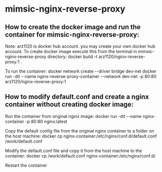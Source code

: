 # mimsic-nginx-reverse-proxy

## How to create the docker image and run the container for mimsic-nginx-reverse-proxy:

Note: arz1120 is docker hub account. you may create your own docker hub account.
To create docker image execute this from the terminal in mimsic-nginx-reverse-proxy directory:
docker build -t arz1120/nginx-reverse-proxy:1 .

To run the container:
docker network create --driver bridge dev-net
docker run -dit --name nginx-reverse-proxy-container --network dev-net -p 80:80 arz1120/nginx-reverse-proxy:1

## How to modify default.conf and create a nginx container without creating docker image:

Run the container from original nginx image:
docker run -dit --name nginx-container -p 80:80 nginx:latest

Copy the default config file from the original nginx container to a folder on the host machine:
docker cp nginx-container:/etc/nginx/conf.d/default.conf /work/default.conf

Modify the default.conf file and copy it from the host machine to the container:
docker cp /work/default.conf nginx-container:/etc/nginx/conf.d/

Restart the container
